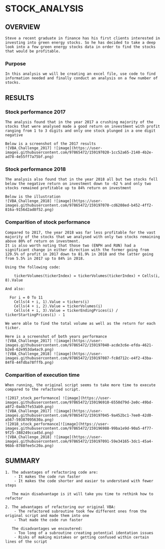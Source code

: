 # STOCK_ANALYSIS

## OVERVIEW
	Steve a recent graduate in finance has his first clients interested in investing into green energy stocks. So he has decided to take a deep look into a few green energy stocks data in order to find the stocks that would be profitable.

### Purpose
	In this analysis we will be creating an excel file, use code to find information needed and finally conduct an analysis on a few number of stocks. 

## RESULTS

### Stock performance 2017
	The analysis found that in the year 2017 a crushing majority of the stocks that were analysed made a good return on investment with profit ranging from 1 to 3 digits and only one stock plunged in a one digit negative
	
	Below is a screenshot of the 2017 results
	![VBA_Challenge_2017] ![image](https://user-images.githubusercontent.com/97865472/159197020-1cc52a65-2140-4b2e-ad78-4e55ff7a75bf.png)

### Stock performance 2018
	The analysis also found that in the year 2018 all but two stocks fell below the negative return on investment down to -62 % and only two stocks remained profitable up to 84% return on investment
	
	Below is the illustration
	![VBA_Challenge_2018] ![image](https://user-images.githubusercontent.com/97865472/159197070-cd6208ed-b452-4ff2-816a-9156d2ad8f52.png)

### Comparition of stock performance
	Compared to 2017, the year 2018 was far less profitable for the vast majority of the stocks that we analysed with only two stocks remaining above 80% of return on investment.
	It is also worth noting that those two (ENPH and RUN) had a significant change in either direction with the former going from 129.5% of profit in 2017 down to 81.9% in 2018 and the latter going from 5.5% in 2017 up to 84% in 2018.
	
	Using the following code:

        tickerVolumes(tickerIndex) = tickerVolumes(tickerIndex) + Cells(i, 8).Value

	And also:

	  For i = 0 To 11
        Cells(4 + i, 1).Value = tickers(i)
        Cells(4 + i, 2).Value = tickerVolumes(i)
        Cells(4 + i, 3).Value = tickerEndingPrices(i) / tickerStartingPrices(i) - 1

	We were able to find the total volume as well as the return for each ticker.	

	Here is a screenshot of both years performance
	![VBA_Challenge_2017] ![image](https://user-images.githubusercontent.com/97865472/159197040-acde3c6e-efda-4621-b2e8-62e953da4ac9.png)
	![VBA_Challenge_2018] ![image](https://user-images.githubusercontent.com/97865472/159197087-fc8d712c-e4f2-43ba-84f8-44fdba78fffb.png)

### Comparition of execution time
	When running, the original script seems to take more time to execute compared to the refactored script.

	![2017_stock_performance] ![image](https://user-images.githubusercontent.com/97865472/159196910-6550d79d-2e0c-49bd-a8f2-0a4b7fe53ab9.png)
	![VBA_Challenge_2017] ![image](https://user-images.githubusercontent.com/97865472/159197045-9a452bc1-7ee0-42d0-a567-59387095630a.png)
	![2018_stock_performance]![image](https://user-images.githubusercontent.com/97865472/159196988-99ba1e9d-90a5-4f77-9f25-388249cca45d.png)
	![VBA_Challenge_2018] ![image](https://user-images.githubusercontent.com/97865472/159197091-59e34165-3dc1-45a4-96bb-8788fee5c20a.png)
	
## SUMMARY
	1. The advantages of refactoring code are:
		- It makes the code run faster
		- It makes the code shorter and easier to understand with fewer steps

	   The main disadvantage is it will take you time to rethink how to refactor 

	2. The advantages of refactoring our original VBA:
		- The refactored subroutine took few different ones from the original script and made them into one
		- That made the code run faster

	   The disadvantages we encoutered:
		- Too long of a subroutine creating potential identation issues
		- Risks of making mistakes or getting confused within certain lines of the script
